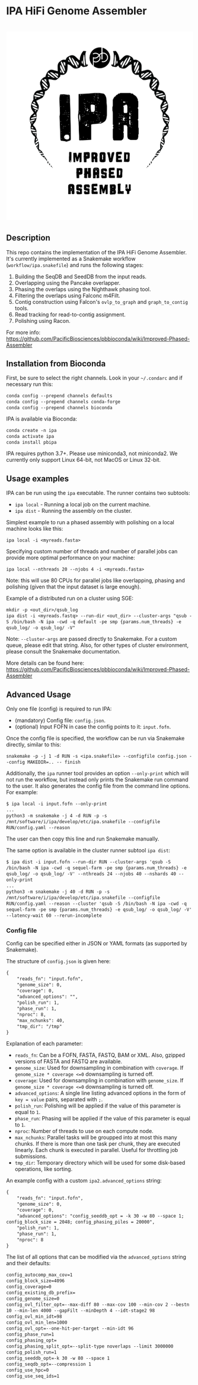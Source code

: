 # IPA HiFi Genome Assembler

<h1 align="center"><img width="512px" src="doc/IPA-logo-3.png"/></h1>

## Description

This repo contains the implementation of the IPA HiFi Genome Assembler.
It's currently implemented as a Snakemake workflow (`workflow/ipa.snakefile`) and runs the following stages:
1. Building the SeqDB and SeedDB from the input reads.
2. Overlapping using the Pancake overlapper.
3. Phasing the overlaps using the Nighthawk phasing tool.
4. Filtering the overlaps using Falconc m4Filt.
5. Contig construction using Falcon's `ovlp_to_graph` and `graph_to_contig` tools.
6. Read tracking for read-to-contig assignment.
7. Polishing using Racon.

For more info: https://github.com/PacificBiosciences/pbbioconda/wiki/Improved-Phased-Assembler


## Installation from Bioconda

First, be sure to select the right channels. Look in your `~/.condarc` and
if necessary run this:
```
conda config --prepend channels defaults
conda config --prepend channels conda-forge
conda config --prepend channels bioconda
```

IPA is available via Bioconda:
```
conda create -n ipa
conda activate ipa
conda install pbipa
```
IPA requires python 3.7+. Please use miniconda3, not miniconda2. We currently only support Linux 64-bit, not MacOS or Linux 32-bit.

## Usage examples
IPA can be run using the `ipa` executable. The runner contains two subtools:
- `ipa local` - Running a local job on the current machine.
- `ipa dist` - Running the assembly on the cluster.

Simplest example to run a phased assembly with polishing on a local machine looks like this:
```
ipa local -i <myreads.fasta>
```

Specifying custom number of threads and number of parallel jobs can provide more optimal performance on your machine:
```
ipa local --nthreads 20 --njobs 4 -i <myreads.fasta>
```
Note: this will use 80 CPUs for parallel jobs like overlapping, phasing and polishing (given that the input dataset is large enough).

Example of a distributed run on a cluster using SGE:
```
mkdir -p <out_dir>/qsub_log
ipa dist -i <myreads.fastq> --run-dir <out_dir> --cluster-args "qsub -S /bin/bash -N ipa -cwd -q default -pe smp {params.num_threads} -e qsub_log/ -o qsub_log/ -V"
```
Note: `--cluster-args` are passed directly to Snakemake. For a custom queue, please edit that string. Also, for other types of cluster environment, please consult the Snakemake documentation.

More details can be found here: https://github.com/PacificBiosciences/pbbioconda/wiki/Improved-Phased-Assembler

## Advanced Usage

Only one file (config) is required to run IPA:
- (mandatory) Config file: `config.json`.
- (optional) Input FOFN in case the config points to it: `input.fofn`.

Once the config file is specified, the workflow can be run via Snakemake directly, similar to this:
```
snakemake -p -j 1 -d RUN -s <ipa.snakefile> --configfile config.json --config MAKEDIR=.. -- finish
```

Additionally, the `ipa` runner tool provides an option `--only-print` which will not run the workflow, but instead only prints the Snakemake run command to the user. It also generates the config file from the command line options.
For example:
```
$ ipa local -i input.fofn --only-print
...
python3 -m snakemake -j 4 -d RUN -p -s /mnt/software/i/ipa/develop/etc/ipa.snakefile --configfile RUN/config.yaml --reason
```

The user can then copy this line and run Snakemake manually.

The same option is available in the cluster runner subtool `ipa dist`:
```
$ ipa dist -i input.fofn --run-dir RUN --cluster-args 'qsub -S /bin/bash -N ipa -cwd -q sequel-farm -pe smp {params.num_threads} -e qsub_log/ -o qsub_log/ -V' --nthreads 24 --njobs 40 --nshards 40 --only-print
...
python3 -m snakemake -j 40 -d RUN -p -s /mnt/software/i/ipa/develop/etc/ipa.snakefile --configfile RUN/config.yaml --reason --cluster 'qsub -S /bin/bash -N ipa -cwd -q sequel-farm -pe smp {params.num_threads} -e qsub_log/ -o qsub_log/ -V' --latency-wait 60 --rerun-incomplete
```

### Config file
Config can be specified either in JSON or YAML formats (as supported by Snakemake).

The structure of `config.json` is given here:
```
{
    "reads_fn": "input.fofn",
    "genome_size": 0,
    "coverage": 0,
    "advanced_options": "",
    "polish_run": 1,
    "phase_run": 1,
    "nproc": 8,
    "max_nchunks": 40,
    "tmp_dir": "/tmp"
}
```

Explanation of each parameter:
- `reads_fn`: Can be a FOFN, FASTA, FASTQ, BAM or XML. Also, gzipped versions of FASTA and FASTQ are available.
- `genome_size`: Used for downsampling in combination with `coverage`. If `genome_size * coverage <=0` downsampling is turned off.
- `coverage`: Used for downsampling in combination with `genome_size`. If `genome_size * coverage <=0` downsampling is turned off.
- `advanced_options`: A single line listing advanced options in the form of `key = value` pairs, separated with `;`.
- `polish_run`: Polishing will be applied if the value of this parameter is equal to `1`.
- `phase_run`: Phasing will be applied if the value of this parameter is equal to `1`.
- `nproc`: Number of threads to use on each compute node.
- `max_nchunks`: Parallel tasks will be groupped into at most this many chunks. If there is more than one task per chunk, they are executed linearly. Each chunk is executed in parallel. Useful for throttling job submissions.
- `tmp_dir`: Temporary directory which will be used for some disk-based operations, like sorting.

An example config with a custom `ipa2.advanced_options` string:
```
{
    "reads_fn": "input.fofn",
    "genome_size": 0,
    "coverage": 0,
    "advanced_options": "config_seeddb_opt = -k 30 -w 80 --space 1; config_block_size = 2048; config_phasing_piles = 20000",
    "polish_run": 1,
    "phase_run": 1,
    "nproc": 8
}
```

The list of all options that can be modified via the `advanced_options` string and their defaults:
```
config_autocomp_max_cov=1
config_block_size=4096
config_coverage=0
config_existing_db_prefix=
config_genome_size=0
config_ovl_filter_opt=--max-diff 80 --max-cov 100 --min-cov 2 --bestn 10 --min-len 4000 --gapFilt --minDepth 4 --idt-stage2 98
config_ovl_min_idt=98
config_ovl_min_len=1000
config_ovl_opt=--one-hit-per-target --min-idt 96
config_phase_run=1
config_phasing_opt=
config_phasing_split_opt=--split-type noverlaps --limit 3000000
config_polish_run=1
config_seeddb_opt=-k 30 -w 80 --space 1
config_seqdb_opt=--compression 1
config_use_hpc=0
config_use_seq_ids=1
```
